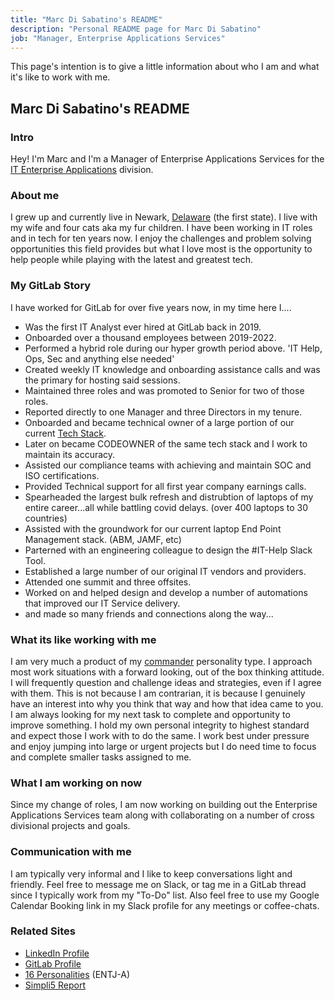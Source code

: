 ```yaml
---
title: "Marc Di Sabatino's README"
description: "Personal README page for Marc Di Sabatino"
job: "Manager, Enterprise Applications Services"
---
```


This page's intention is to give a little information about who I am and what it's like to work with me.

## Marc Di Sabatino's README

### Intro

Hey! I'm Marc and I'm a Manager of Enterprise Applications Services for the [IT Enterprise Applications](/handbook/business-technology/) division.

### About me

I grew up and currently live in Newark, [Delaware](https://simple.wikipedia.org/wiki/Delaware) (the first state). I live with my wife and four cats aka my fur children. I have been working in IT roles and in tech for ten years now. I enjoy the challenges and problem solving opportunities this field provides but what I love most is the opportunity to help people while playing with the latest and greatest tech.

### My GitLab Story

I have worked for GitLab for over five years now, in my time here I....

- Was the first IT Analyst ever hired at GitLab back in 2019.
- Onboarded over a thousand employees between 2019-2022.
- Performed a hybrid role during our hyper growth period above. 'IT Help, Ops, Sec and anything else needed'
- Created weekly IT knowledge and onboarding assistance calls and was the primary for hosting said sessions.
- Maintained three roles and was promoted to Senior for two of those roles.
- Reported directly to one Manager and three Directors in my tenure.
- Onboarded and became technical owner of a large portion of our current [Tech Stack](/handbook/business-technology/tech-stack/).
- Later on became CODEOWNER of the same tech stack and I work to maintain its accuracy.
- Assisted our compliance teams with achieving and maintain SOC and ISO certifications.
- Provided Technical support for all first year company earnings calls.
- Spearheaded the largest bulk refresh and distrubtion of laptops of my entire career...all while battling covid delays. (over 400 laptops to 30 countries)
- Assisted with the groundwork for our current laptop End Point Management stack. (ABM, JAMF, etc)
- Parterned with an engineering colleague to design the #IT-Help Slack Tool.
- Established a large number of our original IT vendors and providers.
- Attended one summit and three offsites.
- Worked on and helped design and develop a number of automations that improved our IT Service delivery.
- and made so many friends and connections along the way...

### What its like working with me

I am very much a product of my [commander](https://www.forbes.com/health/mind/entj-personality-type/) personality type. I approach most work situations with a forward looking, out of the box thinking attitude. I will frequently question and challenge ideas and strategies, even if I agree with them. This is not because I am contrarian, it is because I genuinely have an interest into why you think that way and how that idea came to you. I am always looking for my next task to complete and opportunity to improve something. I hold my own personal integrity to highest standard and expect those I work with to do the same. I work best under pressure and enjoy jumping into large or urgent projects but I do need time to focus and complete smaller tasks assigned to me.

### What I am working on now

Since my change of roles, I am now working on building out the Enterprise Applications Services team along with collaborating on a number of cross divisional projects and goals.

### Communication with me

I am typically very informal and I like to keep conversations light and friendly. Feel free to message me on Slack, or tag me in a GitLab thread since I typically work from my "To-Do" list. Also feel free to use my Google Calendar Booking link in my Slack profile for any meetings or coffee-chats.

### Related Sites

- [LinkedIn Profile](https://www.linkedin.com/in/marc-disabatino/)
- [GitLab Profile](https://gitlab.com/marc_disabatino)
- [16 Personalities](https://www.16personalities.com/profiles/494e90f221560) (ENTJ-A)
- [Simpli5 Report](https://docs.google.com/document/d/152llveMp7nzM0DpQQo91eHBtzcovGyKRhpAIy-NI_1o/edit)
